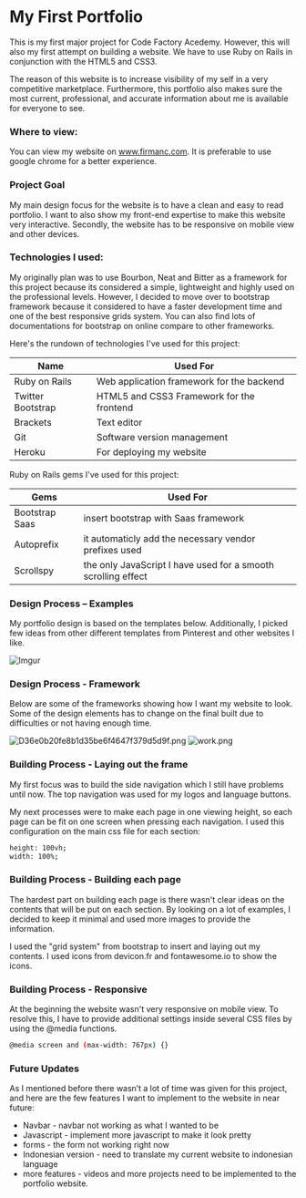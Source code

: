 # My First Portfolio

This is my first major project for Code Factory Acedemy. However, this will also my first attempt on building a website. We have to use Ruby on Rails in conjunction with the HTML5 and CSS3.

The reason of this website is to increase visibility of my self in a very competitive marketplace. Furthermore, this portfolio also makes sure the most current, professional, and accurate information about me is available for everyone to see.

### Where to view:

You can view my website on www.firmanc.com. It is preferable to use google chrome for a better experience.

### Project Goal

My main design focus for the website is to have a clean and easy to read portfolio. I want to also show my front-end expertise to make this website very interactive. Secondly, the website has to be responsive on mobile view and other devices.

### Technologies I used:

My originally plan was to use Bourbon, Neat and Bitter as a framework for this project because its considered a simple, lightweight and highly used on the professional levels. However, I decided to move over to bootstrap framework because it considered to have a faster development time and one of the best responsive grids system. You can also find lots of documentations for bootstrap on online compare to other frameworks.

Here's the rundown of technologies I've used for this project:

| Name | Used For |
| ------ | ------ |
| Ruby on Rails | Web application framework for the backend |
| Twitter Bootstrap | HTML5 and CSS3 Framework for the frontend |
| Brackets | Text editor |
| Git | Software version management |
| Heroku | For deploying my website |

Ruby on Rails gems I've used for this project:

| Gems| Used For |
| ------ | ------ |
|  Bootstrap Saas | insert bootstrap with Saas framework |
|  Autoprefix | it automaticly add the necessary vendor prefixes used |
|  Scrollspy | the only JavaScript I have used for a smooth scrolling effect |

### Design Process – Examples



My portfolio design is based on the templates below. Additionally, I picked few ideas from other different templates from Pinterest and other websites I like.


![Imgur](http://i.imgur.com/f0Qg8RU.jpg)

### Design Process - Framework

Below are some of the frameworks showing how I want my website to look. Some of the design elements has to change on the final built due to difficulties or not having enough time.

![D36e0b20fe8b1d35be6f4647f379d5d9f.png](https://www.dropbox.com/s/0tmyq7w4evy9vfw/D36e0b20fe8b1d35be6f4647f379d5d9f.png?dl=0&raw=1)
![work.png](https://www.dropbox.com/s/yz1m1t54vzjcs9o/work.png?dl=0&raw=1)

### Building Process - Laying out the frame

My first focus was to build the side navigation which I still have problems until now. The top navigation was used for my logos and language buttons.

My next processes were to make each page in one viewing height, so each page can be fit on one screen when pressing each navigation. I used this configuration on the main css file for each section:

```sh
height: 100vh;
width: 100%;
```

### Building Process - Building each page

The hardest part on building each page is there wasn't clear ideas on the contents that will be put on each section. By looking on a lot of examples, I decided to keep it minimal and used more images to provide the information.

I used the "grid system" from bootstrap to insert and laying out my contents. I used icons from devicon.fr and fontawesome.io to show the icons.

### Building Process - Responsive
At the beginning the website wasn't very responsive on mobile view. To resolve this, I have to provide additional settings inside several CSS files by using the @media functions.

```sh
@media screen and (max-width: 767px) {}
```

### Future Updates

As I mentioned before there wasn’t a lot of time was given for this project, and here are the few features I want to implement to the website in near future:

* Navbar - navbar not working as what I wanted to be
* Javascript - implement more javascript to make it look pretty
* forms - the form not working right now
* Indonesian version - need to translate my current website to indonesian language
* more features - videos and more projects need to be implemented to the portfolio website.
